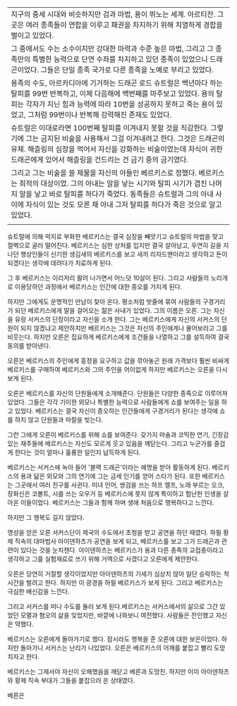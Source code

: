 
|                                                                                                                                                                          |
| ------------------------------------------------------------------------------------------------------------------------------------------------------------------------ |
| 지구의 중세 시대와 비슷하지만 검과 마법, 용이 뛰노는 세계. 아르티잔. 그곳은 여러 종족들이 연합을 이루고 패권을 차지하기 위해 치열하게 경합을 벌이고 있었다.                                                                               |
| 그 중에서도 수는 소수이지만 강대한 마력과 수준 높은 마법, 그리고 그 종족만의 특별한 능력으로 단연 수좌를 차지하고 있던 종족이 있었으니 드래곤이었다. 그들은 단일 종족 국가로 다른 종족을 노예로 부리고 있었다.                                                  |
| 용족의 수도, 아르카디아에 기거하는 드래곤 로드 슈트럴은 백년마다 하는 탈피를 99번 반복하고, 이제 다음해에 백번째를 마주보고 있었다. 용의 탈피는 각자가 지닌 힘과 능력에 따라 10번을 성공하지 못하고 죽는 용이 있었고, 그처럼 99번이나 반복해 강력해진 존재도 있었다.                |
| 슈트럴은 이대로라면 100번째 탈피를 이겨내지 못할 것을 직감한다. 그렇기에 그는 금지된 비술을 사용해서 그걸 이겨내려고 한다. 그것은 드래곤의 유체. 해츨링의 심장을 먹어서 자신을 강화하는 비술이었는데 자식이 귀한 드래곤에게 있어서 해츨링을 건드리는 건 금기 중의 금기였다.               |
| 그리고 그는 비술을 쓸 제물을 자신의 아들인 베르키스로 정했다. 베르키스는 최적의 대상이었. 그의 아내는 알을 낳는 시기와 탈피 시기가 겹친 나머지 알을 낳고 바로 탈피를 하다가 죽었다. 동족들은 슈트럴과 그의 아내 사이에 자식이 있는 것도 모른 채 아내 그저 탈피를 하다가 죽은 것으로 알고 있었다. |
|                                                                                                                                                                          |

 슈트럴에 의해 억지로 부화한 베르키스는 결국 심장을 빼앗기고 슈트럴의 마법을 맞고 절벽으로 굴러 떨어진다. 베르키스는 심한 상처를 입지만 결국 살아남고, 우연히 길을 지나던 행상인들이 신기한 생김새의 베르키스를 보고 새끼 리자드맨이라고 생각하고 돈이 되겠다는 생각에 데려다가 치료하게 된다.

 그 후 베르키스는 이리저리 팔려 나가면서 어느덧 10살이 된다. 그리고 사람들의 노리개로 이용당하던 과정에서 베르키스는 인간에 대한 증오를 가지게 된다.

 하지만 그에게도 운명적인 만남이 찾아 온다. 평소처럼 밧줄에 묶여 사람들의 구경거리가 되던 베르키스에게  말을 걸어오는 젊은 사내가 있었다. 그의 이름은 오른. 그는 자신을 유랑 서커스의 단장이라고 자신을 소개 한다.
 그는 베르키스에게 자신의 서커스의 단원이 되지 않겠냐고 제안하지만 베르키스는 그것은 자신의 주인에게나 물어보라고 그를 비웃는다. 하지만 오른은 집요하게 베르키스에게 조건들을 나열하고 그를 설득하여 결국 동의를 받아낸다.

  오른은 베르키스의 주인에게 흥정을 요구하고 값을 깎아놓곤 원래 가격보다 훨씬 비싸게 베르키스를 구매하여 베르키스와 그의 주인을 어이없게 하지만 베르키스는 오른을 다시보게 된다.

 오른은 베르키스를 자신의 단원들에게 소개해준다. 단원들은 다양한 종족으로 이루어져 있었다. 그들은 각각 기이한 외모나 특별한 능력으로 사람들에게 쇼를 보여주는 일을 하고 있었다. 베르키스는 결국 자신이 증오하는 인간들에게 구경거리가 된다는 생각에 쇼를 하지 않고 단원들과 마찰을 빚는다.

 그런 그에게 오른이 베르키스를 위해 쇼를 보여준다. 갖가지 마술과 코믹한 연기, 긴장감 있는 재주들에 베르키스는 자신도 모르게 웃고 있음을 깨닫는다. 그리고 누군가를 즐겁게 한다는 것이 얼마나 훌륭한 일인지 납득하게 된다.

 베르키스는 서커스에 녹아 들어 '블랙 드래곤'이라는 예명을 받아 활동하게 된다. 베르키스의 용과 닮은 외모와 그의 연기에 그는 금세 인기를 얻어 스타가 된다. 또한 
 베르키스는 그곳에서 여러 친구를 사귄다. 미녀 인어, 쌍검을 쓰는 하프 엘프, 노래 부르는 오크, 장화신은 코볼트, 시를 쓰는 오우거 등 베르키스에 못지 않게 특이하고 험난한 인생을 살아온 이들이었다. 베르키스는 그들과 함께 하며 생애 처음으로 행복하다고 느낀다.

 하지만 그 행복도 길지 않았다. 

 명성을 얻은 오른 서커스단이 제국의 수도에서 초청을 받고 공연을 하던 때였다. 하필 황제 직속의 대마법사 아이덴하츠가 공연을 보게 되고, 베르키스를 보고 그가 드래곤과 관련이 있다는 것을 눈치챈다. 아이덴하츠는 베르키스가 용과 다른 종족의 교접종이라고 생각하고 그를 실험재료로 쓰기 위해 거액으로 사겠다고 오른에게 제안한다.

 오른은 당연히 거절할 생각이었지만 아이덴하츠의 기세가 심상치 않아 일단 승락하는 척 시간을 벌려고 한다. 하지만 이 광경을 하필 베르키스가 보게 된다. 그리고 베르키스는 극심한 배신감을 느낀다.

 그리고 서커스를 떠나 수도를 둘러 보게 된다.베르키스는 서커스에서의 삶으로 그간 있었던 모멸과 혐오의 삶을 잊었지만, 바깥에 나와보니 여전했다. 사람들은 잔인했고 자신은 약했다.

 베르키스는 오른에게 돌아가기로 했다. 잠시라도 행복을 준 오른에 대한 보은이었다. 하지만 돌아가니 서커스는 난리가 나있었다. 오른은 베르키스의 어깨를 붙잡고 빨리 도망치자고 한다.

 베르키스는 그제서야 자신이 오해했음을 깨닫고 베른과 도망친. 하지만 이미 아이덴하츠와 황제 직속 부대가 그들을 붙잡으러 온 상태였다.

 베른은

  
  
 